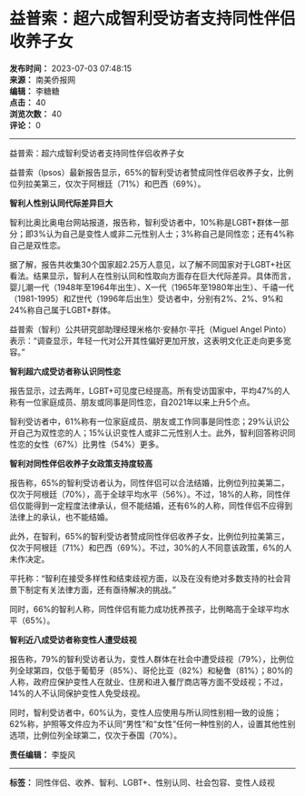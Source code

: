 # 益普索：超六成智利受访者支持同性伴侣收养子女

**发布时间：** 2023-07-03 07:48:15  
**来源：** 南美侨报网  
**编辑：** 李糖糖  
**点击：** 40  
**浏览次数：** 40  
**评论：** 0  

---

益普索：超六成智利受访者支持同性伴侣收养子女

益普索（Ipsos）最新报告显示，65%的智利受访者赞成同性伴侣收养子女，比例位列拉美第三，仅次于阿根廷（71%）和巴西（69%）。

**智利人性别认同代际差异巨大**

智利比奥比奥电台网站报道，报告称，智利受访者中，10%称是LGBT+群体一部分；即3%认为自己是变性人或非二元性别人士；3%称自己是同性恋；还有4%称自己是双性恋。

据了解，报告共收集30个国家超2.25万人意见，以了解不同国家对于LGBT+社区看法。结果显示，智利人在性别认同和性取向方面存在巨大代际差异。具体而言，婴儿潮一代（1948年至1964年出生）、X一代（1965年至1980年出生）、千禧一代（1981-1995）和Z世代（1996年后出生）受访者中，分别有2%、2%、9%和24%称自己属于LGBT+群体。

益普索（智利）公共研究部助理经理米格尔·安赫尔·平托（Miguel Angel Pinto）表示：“调查显示，年轻一代对公开其性偏好更加开放，这表明文化正走向更多宽容。”

**智利超六成受访者称认识同性恋**

报告显示，过去两年，LGBT+可见度已经提高。所有受访国家中，平均47%的人称有一位家庭成员、朋友或同事是同性恋，自2021年以来上升5个点。

智利受访者中，61%称有一位家庭成员、朋友或工作同事是同性恋；29%认识公开自己为双性恋的人；15%认识变性人或非二元性别人士。此外，智利回答称识同性恋的女性（67%）比男性（54%）更多。

**智利对同性伴侣收养子女政策支持度较高**

报告称，65%的智利受访者认为，同性伴侣可以合法结婚，比例位列拉美第二，仅次于阿根廷（70%），高于全球平均水平（56%）。不过，18%的人称，同性伴侣仅能得到一定程度法律承认，但不能结婚，还有6%的人称，同性伴侣不应得到法律上的承认，也不能结婚。

此外，在智利，65%的智利受访者赞成同性伴侣收养子女，比例位列拉美第三，仅次于阿根廷（71%）和巴西（69%）。不过，30%的人不同意该政策，6%的人未作决定。

平托称：“智利在接受多样性和结束歧视方面，以及在没有绝对多数支持的社会背景下制定有关法律方面，还有亟待解决的挑战。”

同时，66%的智利人称，同性伴侣有能力成功抚养孩子，比例略高于全球平均水平（65%）。

**智利近八成受访者称变性人遭受歧视**

报告称，79%的智利受访者认为，变性人群体在社会中遭受歧视（79%），比例位列全球第四，仅低于葡萄牙（85%）、哥伦比亚（82%）和秘鲁（81%）；80%的人称，政府应保护变性人在就业、住房和进入餐厅商店等方面不受歧视；不过，14%的人不认同保护变性人免受歧视。

同时，智利受访者中，60%认为，变性人应使用与所认同性别相一致的设施；62%称，护照等文件应为不认同“男性”和“女性”任何一种性别的人，设置其他性别选项，比例位列全球第二，仅次于泰国（70%）。

**责任编辑：** 李旋风

---

**标签：** 同性伴侣、收养、智利、LGBT+、性别认同、社会包容、变性人歧视